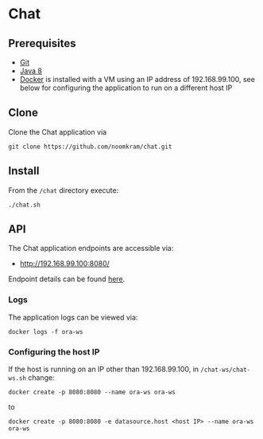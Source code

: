 # Chat

## Prerequisites
* [Git](https://git-scm.com/download/mac)
* [Java 8](http://www.oracle.com/technetwork/java/javase/downloads/jdk8-downloads-2133151.html) 
* [Docker](https://docs.docker.com/docker-for-mac/install/) is installed with a VM using an IP address of 192.168.99.100, see below for configuring the application to run on a different host IP  

## Clone
Clone the Chat application via
```
git clone https://github.com/noomkram/chat.git
```

## Install
From the `/chat` directory execute:
```
./chat.sh
```

## API
The Chat application endpoints are accessible via:
* http://192.168.99.100:8080/

Endpoint details can be found [here](http://docs.oracodechallenge.apiary.io/#).

### Logs
The application logs can be viewed via:
```
docker logs -f ora-ws 
```

### Configuring the host IP
If the host is running on an IP other than 192.168.99.100, in `/chat-ws/chat-ws.sh` change:
```
docker create -p 8080:8080 --name ora-ws ora-ws
```
to
```
docker create -p 8080:8080 -e datasource.host <host IP> --name ora-ws ora-ws
```
